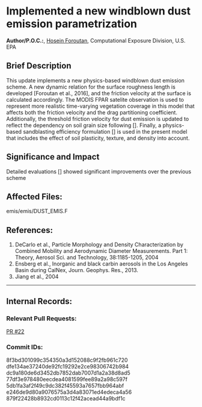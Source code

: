 # Implemented a new windblown dust emission parametrization

**Author/P.O.C.:**, [Hosein Foroutan](mailto:foroutan.hosein@epa.gov), Computational Exposure Division, U.S. EPA

## Brief Description 

This update implements a new physics-based windblown dust emission scheme. A new dynamic relation for the surface roughness length is developed [Foroutan et al., 2016], and the friction velocity at the surface is calculated accordingly. The MODIS FPAR satelite observation is used to represent more realistic time-varying vegetation coverage in this model that affects both the friction velocity and the drag partitioning coefficient. Additionally, the threshold friction velocity for dust emission is updated to reflect the dependency on soil grain size following []. Finally, a physics-based sandblasting efficiency formulation [] is used in the present model that includes the effect of soil plasticity, texture, and density into account. 

## Significance and Impact

Detailed evaluations [] showed significant improvements over the previous scheme

## Affected Files:
emis/emis/DUST_EMIS.F  


## References: 

1. DeCarlo et al., Particle Morphology and Density Characterization by Combined Mobility and Aerodynamic Diameter Measurements. Part 1: Theory, Aerosol Sci. and Technology, 38:1185-1205, 2004
2. Ensberg et al., Inorganic and black carbin aerosols in the Los Angeles Basin during CalNex, Journ. Geophys. Res., 2013.
3. Jiang et al., 2004

-----
## Internal Records:

### Relevant Pull Requests: 
  [PR #22](/usepa/cmaq/pull/22)

### Commit IDs:
8f3bd301099c354350a3d152088c9f2fb961c720  
dfe134ae37240de92fc19292e2ce98306742b984  
dc9a180de6d3452db7852dab7007d1a2a38d8ad5  
77df3e978480eecdea4081599fee89a2a98c597f  
5db1fa3af2f49c9dc382f45593a7657fbb964abf  
e246de9d80a9076575a3d4a83071ed4edeca4a56  
879f22428b8932cd0113c12f42acead44a9bdf1c  


